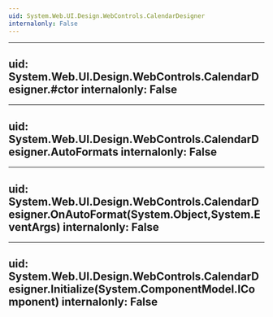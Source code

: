 ```yaml
---
uid: System.Web.UI.Design.WebControls.CalendarDesigner
internalonly: False
---
```


---
uid: System.Web.UI.Design.WebControls.CalendarDesigner.#ctor
internalonly: False
---

---
uid: System.Web.UI.Design.WebControls.CalendarDesigner.AutoFormats
internalonly: False
---

---
uid: System.Web.UI.Design.WebControls.CalendarDesigner.OnAutoFormat(System.Object,System.EventArgs)
internalonly: False
---

---
uid: System.Web.UI.Design.WebControls.CalendarDesigner.Initialize(System.ComponentModel.IComponent)
internalonly: False
---
